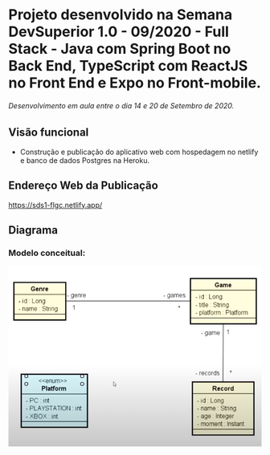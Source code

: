 # Projeto desenvolvido na Semana DevSuperior 1.0 - 09/2020 - Full Stack - Java com Spring Boot no Back End, TypeScript com ReactJS no Front End e Expo no Front-mobile.

###### Desenvolvimento em aula entre o dia 14 e 20 de Setembro de 2020.

## Visão funcional

- Construção e publicação do aplicativo web com hospedagem no netlify e banco de dados Postgres na Heroku.

## Endereço Web da Publicação

https://sds1-flgc.netlify.app/

## Diagrama

### Modelo conceitual:

![myImage](https://github.com/Flgc/sds1/blob/main/Diagrama.png)
